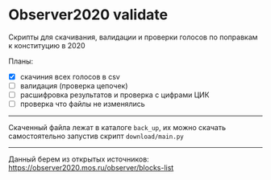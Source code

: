 # Observer2020 validate

Скрипты для скачивания, валидации и проверки голосов по поправкам к конституцию в 2020 

Планы: 

  - [x] скачиния всех голосов в csv
  - [ ] валидация (проверка цепочек)
  - [ ] расшифровка результатов и проверка с цифрами ЦИК
  - [ ] проверка что файлы не изменялись 

---

Скаченный файла лежат в каталоге `back_up`, 
их можно скачать самостоятельно запустив скрипт `download/main.py`


----

Данный берем из открытых источников: 
https://observer2020.mos.ru/observer/blocks-list
